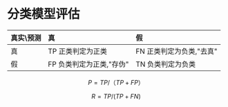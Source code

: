 # 分类模型评估

| 真实\预测 | 真 | 假 |
| :--- | :--- | :--- |
| 真 | TP 正类判定为正类 | FN 正类判定为负类,"去真" |
| 假 | FP 负类判定为正类,"存伪" | TN 负类判定为负类 |

$$P = TP/（TP+FP）$$

$$R = TP/(TP + FN) $$


